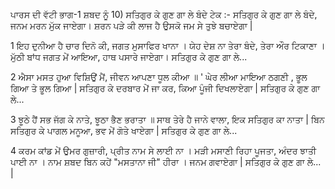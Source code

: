 ਪਾਰਸ ਦੀ ਵੱਟੀ ਭਾਗ-1
ਸ਼ਬਦ ਨੂੰ 10) 
ਸਤਿਗੁਰ ਕੇ ਗੁਣ ਗਾ ਲੇ ਬੰਦੇ
ਟੇਕ :- ਸਤਿਗੁਰ ਕੇ ਗੁਣ ਗਾ ਲੇ ਬੰਦੇ, ਜਨਮ ਮਰਨ ਮੁੱਕ ਜਾਏਗਾ।
ਸ਼ਰਨ ਪੜੇ ਕੀ ਲਾਜ ਹੈ ਉਸਕੋ ਜਮ ਸੇ ਤੁਝੇ ਬਚਾਏਗਾ |

1
ਇਹ ਦੁਨੀਆ ਹੈ ਚਾਰ ਦਿਨੋ ਕੀ, ਜਗਤ ਮੁਸਾਫਿਰ ਖਾਨਾ । 
ਯੇਹ ਦੇਸ਼ ਨਾ ਤੇਰਾ ਬੰਦੇ, ਤੇਰਾ ਔਰ ਟਿਕਾਣਾ ।
ਮੁੱਠੀ ਬਾਂਧ ਜਗਤ ਮੇਂ ਆਇਆ, ਹਾਥ ਪਸਾਰੇ ਜਾਏਗਾ।
ਸਤਿਗੁਰ ਕੇ ਗੁਣ ਗਾ ਲੇ...

2
ਐਸਾ ਮਸਤ ਹੁਆ ਵਿਸ਼ਿਉਂ ਮੈਂ, ਜੀਵਨ ਆਪਣਾ ਧੂਲ ਕੀਆ ॥
 ' ਘੇਰ ਲੀਆ ਮਾਇਆ ਠਗਣੀ , ਭੂਲ ਗਿਆ ਤੇ ਭੂਲ ਗਿਆ |
ਸਤਿਗੁਰ ਕੇ ਦਰਬਾਰ ਮੇਂ ਜਾ ਕਰ, ਕਿਆ ਪੂੰਜੀ ਦਿਖਲਾਏਗਾ | 
ਸਤਿਗੁਰ ਕੇ ਗੁਣ ਗਾ ਲੇ...

3
 ਝੂਠੇ ਹੈਂ ਸਭ ਜੱਗ ਕੇ ਨਾਤੇ, ਝੂਠਾ ਭੈਣ ਭਰਾਤਾ ॥
ਸਾਥ ਤੇਰੇ ਹੈ ਜਾਨੇ ਵਾਲਾ, ਇਕ ਸਤਿਗੁਰ ਕਾ ਨਾਤਾ |
 ਬਿਨ ਸਤਿਗੁਰ ਕੇ ਪਾਗਲ ਮਨੂਆ, ਭਵ ਮੇਂ ਗੋਤੇ ਖਾਏਗਾ |
 ਸਤਿਗੁਰ ਕੇ ਗੁਣ ਗਾ ਲੇ...

4
 ਕਰਮ ਕਾਂਡ ਮੇਂ ਉਮਰ ਗੁਜ਼ਾਰੀ, ਪ੍ਰੀਤ ਨਾਮ ਸੇ ਲਾਈ ਨਾ ।
ਮੜੀ ਮਸਾਣੀ ਰਿਹਾ ਪੂਜਤਾ, ਅੰਦਰ ਝਾਤੀ ਪਾਈ ਨਾ ।
ਨਾਮ ਸ਼ਬਦ ਬਿਨ ਕਹੇਂ "ਮਸਤਾਨਾ ਜੀ" ਹੀਰਾ । ਜਨਮ ਗਵਾਏਗਾ |
ਸਤਿਗੁਰ ਕੇ ਗੁਣ ਗਾ ਲੇ... |
